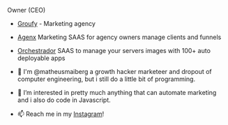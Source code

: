 Owner (CEO)

- [Groufy](groufy.com.br) - Marketing agency
  
- [Agenx](agenx.com.br) Marketing SAAS for agency owners manage clients and funnels
  
- [Orchestrador](orchestrador.com.br) SAAS to manage your servers images with 100+ auto deployable apps

- 👋 I'm @matheusmaiberg a growth hacker marketeer and dropout of computer engineering, but i still do a little bit of programming.

- 👀 I’m interested in pretty much anything that can automate marketing and i also do code in Javascript.

- 📫 Reach me in my [Instagram](https://www.instagram.com/matheus.maiberg/)!
<!---
matheusmaiberg/matheusmaiberg is a ✨ special ✨ repository because its `README.md` (this file) appears on your GitHub profile.
You can click the Preview link to take a look at your changes.
--->
